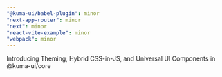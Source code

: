 ```yaml
---
"@kuma-ui/babel-plugin": minor
"next-app-router": minor
"next": minor
"react-vite-example": minor
"webpack": minor
---
```


Introducing Theming, Hybrid CSS-in-JS, and Universal UI Components in @kuma-ui/core
